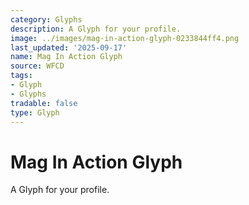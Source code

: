 ```yaml
---
category: Glyphs
description: A Glyph for your profile.
image: ../images/mag-in-action-glyph-0233844ff4.png
last_updated: '2025-09-17'
name: Mag In Action Glyph
source: WFCD
tags:
- Glyph
- Glyphs
tradable: false
type: Glyph
---
```


# Mag In Action Glyph

A Glyph for your profile.

